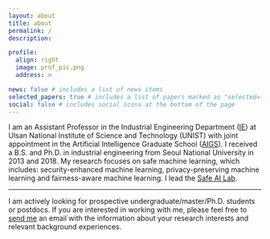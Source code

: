 ```yaml
---
layout: about
title: about
permalink: /
description:

profile:
  align: right
  image: prof_pic.png
  address: >

news: false # includes a list of news items
selected_papers: true # includes a list of papers marked as "selected={true}"
social: false # includes social icons at the bottom of the page
---
```


I am an Assistant Professor in the Industrial Engineering Department ([IE](https://ie.unist.ac.kr/)) at Ulsan National Institute of Science and Technology (UNIST) with joint appointment in the Artificial Intelligence Graduate School ([AIGS](https://aigs.unist.ac.kr/web/index.php)). I received a B.S. and Ph.D. in industrial engineering from Seoul National University in 2013 and 2018. My research focuses on safe machine learning, which includes: security-enhanced machine learning, privacy-preserving machine learning and fairness-aware machine learning. I lead the [Safe AI Lab](https://sites.google.com/view/safe-ai-lab).

---

I am actively looking for prospective undergraduate/master/Ph.D. students or postdocs. If you are interested in working with me, please feel free to [send me](mailto:srompark@unist.ac.kr) an email with the information about your research interests and relevant background experiences.

<!--

Write your biography here. Tell the world about yourself. Link to your favorite [subreddit](http://reddit.com){:target="\_blank"}. You can put a picture in, too. The code is already in, just name your picture `prof_pic.jpg` and put it in the `img/` folder.

Put your address / P.O. box / other info right below your picture. You can also disable any these elements by editing `profile` property of the YAML header of your `_pages/about.md`. Edit `_bibliography/papers.bib` and Jekyll will render your [publications page](/al-folio/publications/) automatically.

Link to your social media connections, too. This theme is set up to use [Font Awesome icons](http://fortawesome.github.io/Font-Awesome/){:target="\_blank"} and [Academicons](https://jpswalsh.github.io/academicons/){:target="\_blank"}, like the ones below. Add your Facebook, Twitter, LinkedIn, Google Scholar, or just disable all of them. -->
